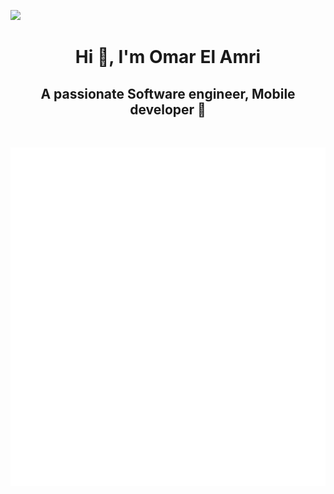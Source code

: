 ![](https://komarev.com/ghpvc/?username=omaarelamri&color=brightgreen&style=plastic) <br>
<h1 align="center">Hi 👋, I'm Omar El Amri</h1>
<h2 align="center">A passionate Software engineer, Mobile developer 📱</h2> 
<br>

![Metrics](/github-metrics.svg) 



